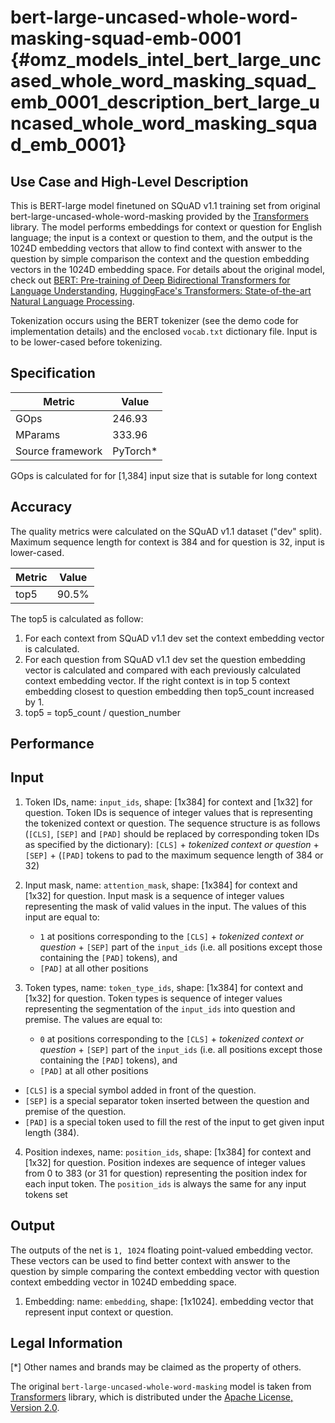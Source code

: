 # bert-large-uncased-whole-word-masking-squad-emb-0001 {#omz_models_intel_bert_large_uncased_whole_word_masking_squad_emb_0001_description_bert_large_uncased_whole_word_masking_squad_emb_0001}

## Use Case and High-Level Description

This is BERT-large model finetuned on SQuAD v1.1 training set from original
bert-large-uncased-whole-word-masking provided by the [Transformers](https://github.com/huggingface/transformers) library.
The model performs embeddings for context or question for English language;
the input is a context or question to them,
and the output is the 1024D embedding vectors that allow to find context with answer to the question by simple comparison the context and the question embedding vectors in the 1024D embedding space.
For details about the original model, check out
[BERT: Pre-training of Deep Bidirectional Transformers for Language Understanding](https://arxiv.org/abs/1810.04805),
[HuggingFace's Transformers: State-of-the-art Natural Language Processing](https://arxiv.org/abs/1910.03771).

Tokenization occurs using the BERT tokenizer (see the demo code for implementation details) and the enclosed `vocab.txt` dictionary file. Input is to be lower-cased before tokenizing.

## Specification

| Metric            | Value                 |
|-------------------|-----------------------|
| GOps              | 246.93                |
| MParams           | 333.96                |
| Source framework  | PyTorch\*             |

GOps is calculated for for [1,384] input size that is sutable for long context

## Accuracy

The quality metrics were calculated on the SQuAD v1.1 dataset ("dev" split). Maximum sequence length for context is 384 and for question is 32, input is lower-cased.

| Metric                    | Value         |
|---------------------------|---------------|
| top5                      |        90.5%  |

The top5 is calculated as follow:
1. For each context from  SQuAD v1.1 dev set the context embedding vector is calculated.
2. For each question from  SQuAD v1.1 dev set the question embedding vector is calculated and compared with each previously calculated context embedding vector. If the right context is in top 5 context embedding closest to question embedding then top5_count increased by 1.
3. top5 = top5_count / question_number

## Performance

## Input

1. Token IDs, name: `input_ids`, shape: [1x384] for context and [1x32] for question.
Token IDs is sequence of integer values that is representing the tokenized context or question.
The sequence structure is as follows (`[CLS]`, `[SEP]` and `[PAD]` should be replaced by corresponding token IDs
as specified by the dictionary):
`[CLS]` + *tokenized context or question* + `[SEP]`  + (`[PAD]` tokens to pad to the maximum sequence length of 384 or 32)

2. Input mask, name: `attention_mask`, shape: [1x384] for context and [1x32] for question.
Input mask is a sequence of integer values representing the mask of valid values in the input.
The values of this input are equal to:
    * `1` at positions corresponding to the `[CLS]` + *tokenized context or question* + `[SEP]` part of the `input_ids`  (i.e. all positions except those containing the `[PAD]` tokens), and
    * `[PAD]` at all other positions

3. Token types,  name: `token_type_ids`, shape: [1x384] for context and [1x32] for question.
Token types is sequence of integer values representing the segmentation of the `input_ids` into question and premise.
The values are equal to:
    * `0` at positions corresponding to the `[CLS]` + *tokenized context or question* + `[SEP]` part of the `input_ids`  (i.e. all positions except those containing the `[PAD]` tokens), and
    * `[PAD]` at all other positions

* `[CLS]` is a special symbol added in front of the question.
* `[SEP]` is a special separator token inserted between the question and premise of the question.
* `[PAD]` is a special token used to fill the rest of the input to get given input length (384).

4. Position indexes,  name: `position_ids`, shape: [1x384] for context and [1x32] for question.
Position indexes are sequence of integer values from 0 to 383 (or 31 for question) representing the position index for each input token. The `position_ids` is always the same for any input tokens set

## Output

The outputs of the net is `1, 1024` floating point-valued embedding vector. These vectors can be used to find better context with answer to the question by simple comparing the context embedding vector with question context embedding vector in 1024D embedding space.

1. Embedding: name: `embedding`, shape: [1x1024].
embedding vector that represent input context or question.

## Legal Information
[*] Other names and brands may be claimed as the property of others.

The original `bert-large-uncased-whole-word-masking` model is taken from [Transformers](https://github.com/huggingface/transformers) library, which is distributed under the [Apache License, Version 2.0](https://raw.githubusercontent.com/huggingface/transformers/master/LICENSE).

